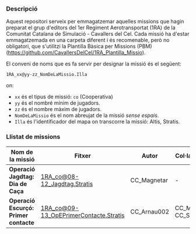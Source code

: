 ### Descripció

Aquest repositori serveix per emmagatzemar aquelles missions que hagin preparat el grup d'editors del 1er Regiment Aerotransportat (1RA) de la Comunitat Catalana de Simulació - Cavallers del Cel.
Cada missió ha d'estar emmagatzemada en una carpeta diferent i és recomenable, però no obligatori, que s'utilitzi la Plantilla Bàsica per Missions (PBM) (https://github.com/CavallersDelCel/1RA_Plantilla_Missio).

El conveni de noms que es fa servir per designar la missió és el següent:

`1RA_xx@yy-zz_NomDeLaMissio.Illa`

on:

* `xx` és el tipus de missió: `co` (Cooperativa)
* `yy` és el nombré mínim de jugadors.
* `zz` és el nombre màxim de jugadors.
* `NomDeLaMissio` és el nom abreujat de la missió *sense espais*.
* `Illa` és l'identificador del mapa on transcorre la missió: Altis, Stratis.

### Llistat de missions

| **Nom de la missió**                   | **Fitxer**                             | **Autor**     | **Col·laboradors**           | **Utilitza PBM** | 
| -------------------------------------- | -------------------------------------- | ------------- | ---------------------------- | ---------------- |
| **Operació Jagdtag: Dia de Caça**      | 1RA_co@08-12_Jagdtag.Stratis           | CC_Magnetar   | -                            | Si               |
| **Operació Escurçó: Primer contacte**  | 1RA_co@09-13_OpEPrimerContacte.Stratis | CC_Arnau002   | CC_Magnetar, CC_SilverArrow  | Si               |